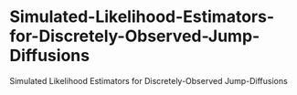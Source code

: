 # Simulated-Likelihood-Estimators-for-Discretely-Observed-Jump-Diffusions
Simulated Likelihood Estimators for Discretely-Observed Jump-Diffusions
